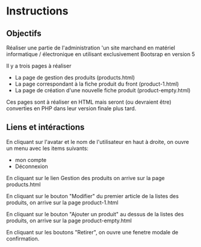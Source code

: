 # Instructions

## Objectifs
Réaliser une partie de l'administration 'un site marchand en matériel informatique / électronique en utilisant exclusivement Bootsrap en version 5

Il y a trois pages à réaliser
- La page de gestion des produits (products.html)
- La page correspondant à la fiche produit du front (product-1.html)
- La page de création d'une nouvelle fiche produit (product-empty.html)

Ces pages sont à réaliser en HTML mais seront (ou devraient être) converties en PHP dans leur version finale plus tard.

## Liens et intéractions

En cliquant sur l'avatar et le nom de l'utilisateur en haut à droite, on ouvre un menu avec les items suivants:
- mon compte
- Déconnexion

En cliquant sur le lien Gestion des produits on arrive sur la page products.html

En cliquant sur le bouton "Modifier" du premier article de la listes des produits, on arrive sur la page product-1.html

En cliquant sur le bouton "Ajouter un produit" au dessus de la listes des produits, on arrive sur la page product-empty.html

En cliquant sur les boutons "Retirer", on ouvre une fenetre modale de confirmation. 